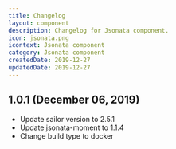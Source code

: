 ```yaml
---
title: Changelog
layout: component
description: Changelog for Jsonata component.
icon: jsonata.png
icontext: Jsonata component
category: Jsonata component
createdDate: 2019-12-27
updatedDate: 2019-12-27
---
```


## 1.0.1 (December 06, 2019)

* Update sailor version to 2.5.1
* Update jsonata-moment to 1.1.4
* Change build type to docker

